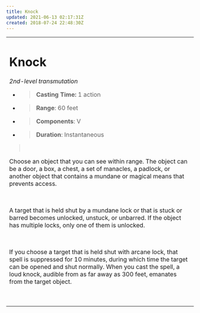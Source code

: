 ```yaml
---
title: Knock
updated: 2021-06-13 02:17:31Z
created: 2018-07-24 22:48:30Z
---
```


<table><tbody><tr class="odd"><td><h1 id="knock"><strong>Knock</strong></h1><p><em>2nd-level transmutation</em></p><ul><li><blockquote><p><strong>Casting Time:</strong> 1 action</p></blockquote></li><li><blockquote><p><strong>Range</strong>: 60 feet</p></blockquote></li><li><blockquote><p><strong>Components</strong>: V</p></blockquote></li><li><blockquote><p><strong>Duration</strong>: Instantaneous</p></blockquote></li></ul><blockquote><p> </p></blockquote><p>Choose an object that you can see within range. The object can be a door, a box, a chest, a set of manacles, a padlock, or another object that contains a mundane or magical means that prevents access.</p><p> </p><p>A target that is held shut by a mundane lock or that is stuck or barred becomes unlocked, unstuck, or unbarred. If the object has multiple locks, only one of them is unlocked.</p><p> </p><p>If you choose a target that is held shut with arcane lock, that spell is suppressed for 10 minutes, during which time the target can be opened and shut normally. When you cast the spell, a loud knock, audible from as far away as 300 feet, emanates from the target object.</p><p> </p></td></tr></tbody></table>